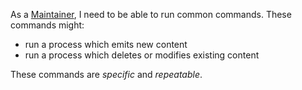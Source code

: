As a [Maintainer](../roles/1.maintainer.md), I need to be able to run common commands. These commands might:

- run a process which emits new content
- run a process which deletes or modifies existing content

These commands are _specific_ and _repeatable_.